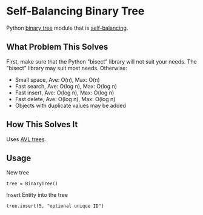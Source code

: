 Self-Balancing Binary Tree
=============

Python [binary tree] module that is [self-balancing].

What Problem This Solves
------------------------
First, make sure that the Python "bisect" library will not suit your needs. The "bisect" library may suit most needs. Otherwise:

* Small space,  Ave: O(n), Max: O(n)
* Fast search,  Ave: O(log n), Max: O(log n)
* Fast insert,  Ave: O(log n), Max: O(log n)
* Fast delete,  Ave: O(log n), Max: O(log n)
* Objects with duplicate values may be added

How This Solves It
------------------
Uses [AVL trees].

Usage
-----
New tree

`tree = BinaryTree()`

Insert Entity into the tree

`tree.insert(5, "optional unique ID")`

[self-balancing]: https://en.wikipedia.org/wiki/Self-balancing_binary_search_tree
[binary tree]: https://en.wikipedia.org/wiki/Binary_tree
[AVL trees]: http://en.wikipedia.org/wiki/AVL_tree
